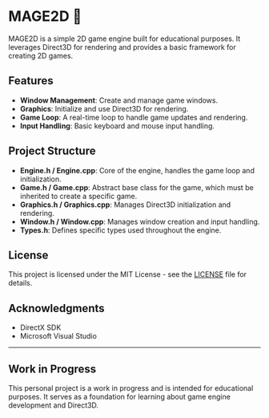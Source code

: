 # MAGE2D 🚧

MAGE2D is a simple 2D game engine built for educational purposes. It leverages Direct3D for rendering and provides a basic framework for creating 2D games.

## Features

- **Window Management**: Create and manage game windows.
- **Graphics**: Initialize and use Direct3D for rendering.
- **Game Loop**: A real-time loop to handle game updates and rendering.
- **Input Handling**: Basic keyboard and mouse input handling.

## Project Structure

- **Engine.h / Engine.cpp**: Core of the engine, handles the game loop and initialization.
- **Game.h / Game.cpp**: Abstract base class for the game, which must be inherited to create a specific game.
- **Graphics.h / Graphics.cpp**: Manages Direct3D initialization and rendering.
- **Window.h / Window.cpp**: Manages window creation and input handling.
- **Types.h**: Defines specific types used throughout the engine.

## License

This project is licensed under the MIT License - see the [LICENSE](LICENSE) file for details.

## Acknowledgments

- DirectX SDK
- Microsoft Visual Studio

---

## Work in Progress

This personal project is a work in progress and is intended for educational purposes. It serves as a foundation for learning about game engine development and Direct3D.
